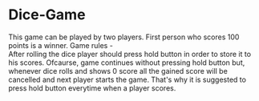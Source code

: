 # Dice-Game

This game can be played by two players. First person who scores 100 points is a winner.
Game rules -  
After rolling the dice player should press hold button in order to store it to his scores. Ofcaurse, game continues without pressing hold button but, whenever dice rolls and shows 0 score all the gained score will be cancelled and next player starts the game. That's why it is suggested to press hold button everytime when a player scores.

